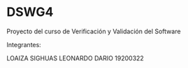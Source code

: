 # DSWG4
Proyecto del curso de Verificación y Validación del Software


Integrantes:

LOAIZA SIGHUAS LEONARDO DARIO   19200322
